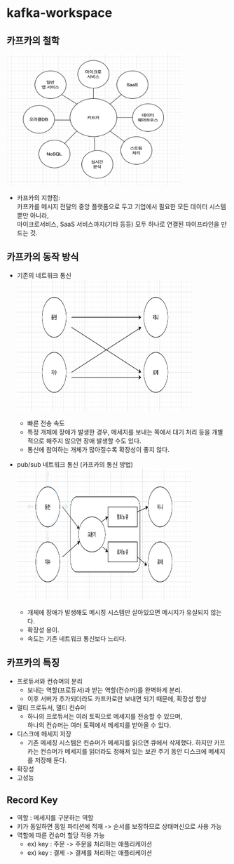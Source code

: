 # kafka-workspace  

## 카프카의 철학
<img src ="image/지향점.png" width="400" height="300">  

- 카프카의 지향점:  
  카프카를 메시지 전달의 중앙 플랫폼으로 두고 기업에서 필요한 모든 데이터 시스템뿐만 아니라,  
  마이크로서비스, SaaS 서비스까지(기타 등등) 모두 하나로 연결된 파이프라인을 만드는 것.

## 카프카의 동작 방식
- 기존의 네트워크 통신  
  <img src ="image/기존통신.png" width="400" height="300">    
  - 빠른 전송 속도  
  - 특정 개체에 장애가 발생한 경우, 메세지를 보내는 쪽에서 대기 처리 등을 개별적으로 해주지 않으면 장애 발생할 수도 있다.  
  - 통신에 참여하는 개체가 많아질수록 확장성이 좋지 않다.  
  
  
- pub/sub 네트워크 통신 (카프카의 통신 방법)  
  <img src ="image/펍섭통신.png" width="400" height="300">  
  - 개체에 장애가 발생해도 메시징 시스템만 살아있으면 메시지가 유실되지 않는다.
  - 확장성 용이.
  - 속도는 기존 네트워크 통신보다 느리다.
  
## 카프카의 특징
- 프로듀서와 컨슈머의 분리
  - 보내는 역할(프로듀서)과 받는 역할(컨슈머)를 완벽하게 분리.
  - 이후 서버가 추가되더라도 카프카로만 보내면 되기 때문에, 확장성 향상
- 멀티 프로듀서, 멀티 컨슈머
  - 하나의 프로듀서는 여러 토픽으로 메세지를 전송할 수 있으며,  
    하나의 컨슈머는 여러 토픽에서 메세지를 받아올 수 있다. 
- 디스크에 메세지 저장
  - 기존 메세징 시스템은 컨슈머가 메세지를 읽으면 큐에서 삭제했다. 
  하지만 카프카는 컨슈머가 메세지를 읽더라도 정해져 있는 보관 주기 동안 디스크에 메세지를 저장해 둔다.
- 확장성
- 고성능
## Record Key 
- 역할 : 메세지를 구분하는 역할
- 키가 동일하면 동일 파티션에 적재 -> 순서를 보장하므로 상태머신으로 사용 가능
- 역할에 따른 컨슈머 할당 적용 가능
  - ex) key : 주문 -> 주문을 처리하는 애플리케이션   
  - ex) key : 결제 -> 결제를 처리하는 애플리케이션
